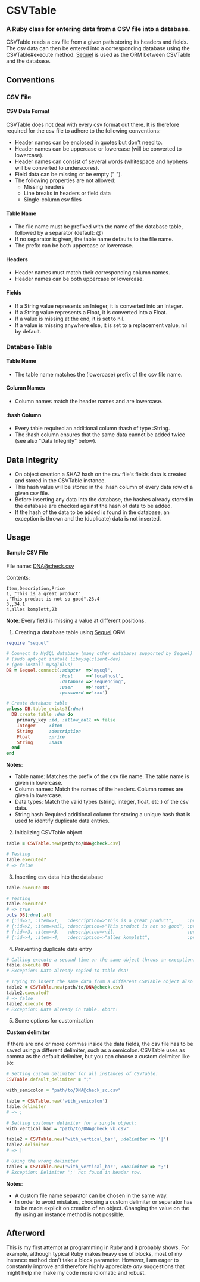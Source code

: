 # CSVTable

### A Ruby class for entering data from a CSV file into a database.

CSVTable reads a csv file from a given path storing its headers and fields.
The csv data can then be entered into a corresponding database using the CSVTable#execute method.
[Sequel](http://sequel.rubyforge.org/) is used as the ORM between CSVTable and the database.

## Conventions

### CSV File

#### CSV Data Format

CSVTable does not deal with every csv format out there.
It is therefore required for the csv file to adhere to the following conventions:

* Header names can be enclosed in quotes but don't need to.
* Header names can be uppercase or lowercase (will be converted to lowercase).
* Header names can consist of several words (whitespace and hyphens will be converted to underscores).
* Field data can be missing or be empty (" ").
* The following properties are not allowed:
  * Missing headers
  * Line breaks in headers or field data
  * Single-column csv files


#### Table Name
* The file name must be prefixed with the name of the database table, followed by a separator (default: @)
* If no separator is given, the table name defaults to the file name.
* The prefix can be both uppercase or lowercase.

#### Headers
* Header names must match their corresponding column names.
* Header names can be both uppercase or lowercase.

#### Fields
* If a String value represents an Integer, it is converted into an Integer.
* If a String value represents a Float, it is converted into a Float.
* If a value is missing at the end, it is set to nil.
* If a value is missing anywhere else, it is set to a replacement value, nil by default.




### Database Table

#### Table Name
* The table name matches the (lowercase) prefix of the csv file name.

#### Column Names
* Column names match the header names and are lowercase.

#### :hash Column
* Every table required an additional column :hash of type :String.
* The :hash column ensures that the same data cannot be added twice (see also "Data Integrity" below).


## Data Integrity

* On object creation a SHA2 hash on the csv file's fields data is created and stored in the CSVTable instance.
* This hash value will be stored in the :hash column of every data row of a given csv file.
* Before inserting any data into the database, the hashes already stored in the database are checked against the 
hash of data to be added.
* If the hash of the data to be added is found in the database, an exception is thrown and the (duplicate) data is not inserted.


## Usage

#### Sample CSV File
File name: DNA@check.csv

Contents:

```
Item,Description,Price
1, "This is a great product"
,"This product is not so good",23.4
3,,34.1
4,alles komplett,23
```

**Note**: Every field is missing a value at different positions.

1) Creating a database table using [Sequel](http://sequel.rubyforge.org/) ORM

``` ruby
require "sequel"

# Connect to MySQL database (many other databases supported by Sequel)
# (sudo apt-get install libmysqlclient-dev)
# (gem install mysqlplus)
DB = Sequel.connect(:adapter  =>'mysql', 
                    :host     =>'localhost', 
                    :database =>'sequencing', 
                    :user     =>'root', 
                    :password =>'xxx')

# Create database table
unless DB.table_exists?(:dna)
  DB.create_table :dna do
    primary_key :id, :allow_null => false
    Integer     :item
    String      :description
    Float       :price
    String      :hash
  end
end
```

**Notes**:

* Table name:   Matches the prefix of the csv file name. The table name is given in lowercase.
* Column names: Match the names of the headers. Column names are given in lowercase.
* Data types:   Match the valid types (string, integer, float, etc.) of the csv data.
* String hash   Required additional column for storing a unique hash that is used to identify duplicate data entries.


2) Initializing CSVTable object

~~~ ruby
table = CSVTable.new(path/to/DNA@check.csv)

# Testing
table.executed?
# => false
~~~


3) Inserting csv data into the database 

```ruby
table.execute DB

# Testing
table.executed?
# => true
puts DB[:dna].all
# {:id=>1, :item=>1,   :description=>"This is a great product",     :price=>nil,  :hash=>"c1fc89[...]5ef"}
# {:id=>2, :item=>nil, :description=>"This product is not so good", :price=>23.4, :hash=>"c1fc89[...]5ef"}
# {:id=>3, :item=>3,   :description=>nil,                           :price=>34.1, :hash=>"c1fc89[...]5ef"}
# {:id=>4, :item=>4,   :description=>"alles komplett",              :price=>23.0, :hash=>"c1fc89[...]5ef"}
```


4) Preventing duplicate data entry

```ruby
# Calling execute a second time on the same object throws an exception:
table.execute DB
# Exception: Data already copied to table dna!

# Trying to insert the same data from a different CSVTable object also throws an exception:
table2 = CSVTable.new(path/to/DNA@check.csv)
table2.executed?
# => false
table2.execute DB
# Exception: Data already in table. Abort!
```

5) Some options for customization

**Custom delimiter** 

If there are one or more commas inside the data fields, the csv file has to be saved using a different delimiter, such as a semicolon.
CSVTable uses as comma as the default delimiter, but you can choose a custom delimiter like so:

```ruby
# Setting custom delimiter for all instances of CSVTable:
CSVTable.default_delimiter = ";"

with_semicolon = "path/to/DNA@check_sc.csv"

table = CSVTable.new('with_semicolon')
table.delimiter
# => ;

# Setting customer delimiter for a single object:
with_vertical_bar = "path/to/DNA@check_vb.csv"

table2 = CSVTable.new('with_vertical_bar', :delimiter => '|')
table2.delimiter
# => |

# Using the wrong delimiter
table3 = CSVTable.new('with_vertical_bar', :delimiter => ";")
# Exception: Delimiter ';' not found in header row. 

```

**Notes**: 

* A custom file name separator can be chosen in the same way.
* In order to avoid mistakes, choosing a custom delimiter or separator has to be made explicit on creation of an object. Changing the value on the fly using an instance method is not possible.


## Afterword

This is my first attempt at programming in Ruby and it probably shows. For example, although typical Ruby makes heavy use of blocks, most of my instance method don't take a block parameter.
However, I am eager to constantly improve and therefore highly appreciate *any* suggestions that might help me make my code more idiomatic and robust.

